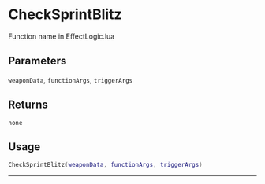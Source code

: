 # CheckSprintBlitz
Function name in EffectLogic.lua
## Parameters
`weaponData`, `functionArgs`, `triggerArgs`
## Returns
`none`
## Usage
```lua
CheckSprintBlitz(weaponData, functionArgs, triggerArgs)
```
---
